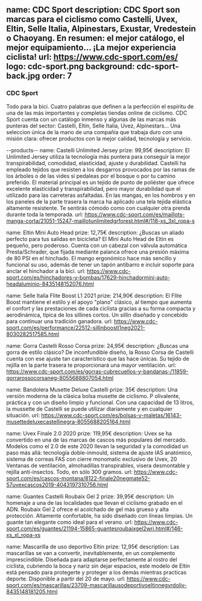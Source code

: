 name: CDC Sport
description: CDC Sport son marcas para el ciclismo como Castelli, Uvex, Eltin, Selle Italia, Alpinestars, Exustar, Vredestein o Chaoyang. En resumen: el mejor catálogo, el mejor equipamiento... ¡La mejor experiencia ciclista!
url: https://www.cdc-sport.com/es/
logo: cdc-sport.png
background: cdc-sport-back.jpg
order: 7
----
### CDC Sport

Todo para la bici. Cuatro palabras que definen a la perfección el espíritu de una de las más importantes y completas tiendas online de ciclismo. CDC Sport cuenta con un catálogo inmenso y algunas de las marcas más punteras del sector: Castelli, Eltin, Selle Italia, Uvez, Alpinestars... Una seleccion única de la mano de una compañía que trabaja duro con una misión clara: ofrecer productos con la mejor calidad, tecnología y servicio.

--products--
name: Castelli Unlimited Jersey
prize: 99,95€
description: El Unlimited Jersey utiliza la tecnología más puntera para conseguir la mejor transpirabilidad, comodidad, elasticidad, ajuste y durabilidad. Castelli ha empleado tejidos que resisten a los desgarros provocados por las ramas de los árboles o de las vides si pedaleas por el bosque o por tu camino preferido. El material principal es un tejido de punto de poliéster que ofrece excelente elasticidad y transpirabilidad, pero mayor durabilidad que el utilizado para las carreteras asfaltadas. En las mangas, en los hombros y en los paneles de la parte trasera la marca ha aplicado una tela tejida elástica altamente resistente. Te sentirás cómodo como con cualquier otra prenda durante toda la temporada.
url: https://www.cdc-sport.com/es/maillots-manga-corta/21051-15247-maillotunlimitedgrforest.html#/118-xs_3xl_ropa-s

name: Eltin Mini Auto Head
prize: 12,75€
description: ¿Buscas un aliado perfecto para tus salidas en bicicleta? El Mini Auto Head de Eltin es pequeño, pero poderoso. Cuenta con un cabezal con válvula automática Presta/Schrader, que fijada mediante palanca ofrece una presión máxima de 80 PSI en el hinchado. El mango ergonómico hace más sencillo y funcional su uso, además de tener un tapón antibarro e incluir soporte para anclar el hinchador a la bici.
url: https://www.cdc-sport.com/es/hinchadores-y-bombas/17629-hinchadormini-auto-headaluminio-8435148152076.html

name: Selle Italia Flite Boost L1 2021
prize: 214,90€
description: El Flite Boost mantiene el estilo y el apoyo "plano" clásico, al tiempo que aumenta el confort y las prestaciones de cada ciclista gracias a su forma compacta y aerodinámica, típica de los sillines cortos. Un sillín diseñado y concebido para continuar una tradición ganadora.
url: https://www.cdc-sport.com/es/performance/22512-sillinboostl1neg2021-8030282517585.html

name: Gorra Castelli Rosso Corsa
prize: 24,95€
description: ¿Buscas una gorra de estilo clásico? De inconfundible diseño, la Rosso Corsa de Castelli cuenta con ese ajuste tan característico que las hace únicas. Su tejido de rejilla en la parte trasera te proporcionará una mayor ventilación.
url: https://www.cdc-sport.com/es/gorras-cubrecuellos-y-bandanas-/11859-gorrarossocorsaneg-8055688807054.html

name: Bandolera Musette Deluxe Castelli
prize: 35€
description: Una versión moderna de la clásica bolsa musette de ciclismo. P olivalente, práctica y con un diseño limpio y funcional. Con una capacidad de 13 litros, la mussette de Castelli se puede utilizar diariamente y en cualquier situación.
url: https://www.cdc-sport.com/es/bolsas-y-maletas/16143-musettedeluxecastellinegra-8055688205164.html

name: Uvex Finale 2.0 2020
prize: 119,95€
description: Uvex se ha convertido en una de las marcas de cascos más populares del mercado. Modelos como el 2.0 de este 2020 llevan la seguridad y la comodidad un paso más allá: tecnología doble-inmould, sistema de ajuste IAS anatómico, sistema de correas FAS con cierre monomatic exclusivo de Uvex, 20 Ventanas de ventilación, almohadillas transpirables, visera desmontable y rejilla anti-insectos. Todo, en sólo 300 gramos.
url: https://www.cdc-sport.com/es/cascos-montana/8122-finale20negmate52-57uvexcascos2019-4043197310756.html

name: Guantes Castelli Roubaix Gel 2
prize: 39,95€
description: Un homenaje a una de las localidades que llevan el ciclismo grabado en el ADN. Roubaix Gel 2 ofrece el acolchado de gel más grueso y alta protección. Altamente confortable, ha sido diseñado con líneas limpias. Un guante tan elegante como ideal para el verano.
url: https://www.cdc-sport.com/es/guantes/21194-15865-guantesroubaixgel2wrj.html#/146-xs_xl_ropa-xs

name: Mascarilla de uso deportivo Eltin
prize: 12,95€
description: Las mascarillas se van a convertir, inevitablemente, en un complemento imprescindible. Diseñada para adaptarse perfectamente al rostro del ciclista, cubriendo la boca y nariz sin dejar espacios, este modelo de Eltin está pensado para protegerte y proteger a los demás mientras practicas deporte. Disponible a partir del 20 de mayo.
url: https://www.cdc-sport.com/es/mascarillas/23709-mascarillausodeportivoeltinnegvrdoliv-8435148181205.html

